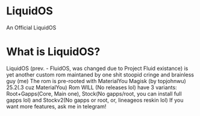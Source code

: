 # LiquidOS
An Official LiquidOS

# What is LiquidOS?
LiquidOS (prev. - FluidOS, was changed due to Project Fluid existance) is yet another custom rom maintaned by one shit stoopid cringe and brainless guy (me)
The rom is pre-rooted with MaterialYou Magisk (by topjohnwu) 25.2(.3 cuz MaterialYou)
Rom WILL (No releases lol) have 3 variants: Root+Gapps(Core, Main one), Stock(No gapps/root, you can install full gapps lol) and Stockv2(No gapps or root, or, lineageos reskin lol)
If you want more features, ask me in telegram!
